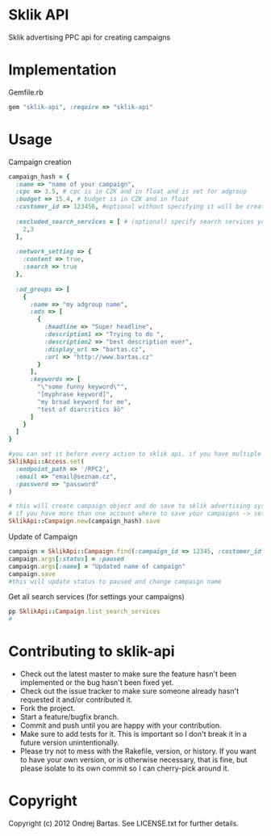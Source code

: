 # Sklik API

Sklik advertising PPC api for creating campaigns

# Implementation

Gemfile.rb
``` ruby
gem "sklik-api", :require => "sklik-api"
```



# Usage 

Campaign creation

``` ruby
campaign_hash = {
  :name => "name of your campaign",
  :cpc => 3.5, # cpc is in CZK and in float and is set for adgroup
  :budget => 15.4, # budget is in CZK and in float 
  :customer_id => 123456, #optional without specifying it will be created on logged account
  
  :excluded_search_services = [ # (optional) specify search services you don't want to use for your campaign
    2,3
  ],
  
  :network_setting => {
    :content => true,
    :search => true
  },
  
  :ad_groups => [
    {
      :name => "my adgroup name",
      :ads => [ 
        {
          :headline => "Super headline",
          :description1 => "Trying to do ",
          :description2 => "best description ever",
          :display_url => "bartas.cz",
          :url => "http://www.bartas.cz"
        }
      ],
      :keywords => [
        "\"some funny keyword\"",
        "[myphrase keyword]",
        "my broad keyword for me",
        "test of diarcritics âô"
      ]
    }
  ]
}

#you can set it before every action to sklik api, if you have multiple accounts :-)
SklikApi::Access.set(
  :endpoint_path => '/RPC2',
  :email => "email@seznam.cz",
  :password => "password"
)

# this will create campaign object and do save to sklik advertising system
# if you have more than one account where to save your campaigns -> set customer_id where campaign will be created
SklikApi::Campaign.new(campaign_hash).save
```

Update of Campaign

``` ruby
campaign = SklikApi::Campaign.find(:campaign_id => 12345, :customer_id => 12345).first #customer_id is optional
campaign.args[:status] = :paused
campaign.args[:name] = "Updated name of campaign"
campaign.save
#this will update status to paused and change campaign name
```

Get all search services (for settings your campaigns)

``` ruby
pp SklikApi::Campaign.list_search_services
#
```

# Contributing to sklik-api
 
* Check out the latest master to make sure the feature hasn't been implemented or the bug hasn't been fixed yet.
* Check out the issue tracker to make sure someone already hasn't requested it and/or contributed it.
* Fork the project.
* Start a feature/bugfix branch.
* Commit and push until you are happy with your contribution.
* Make sure to add tests for it. This is important so I don't break it in a future version unintentionally.
* Please try not to mess with the Rakefile, version, or history. If you want to have your own version, or is otherwise necessary, that is fine, but please isolate to its own commit so I can cherry-pick around it.

# Copyright

Copyright (c) 2012 Ondrej Bartas. See LICENSE.txt for
further details.

